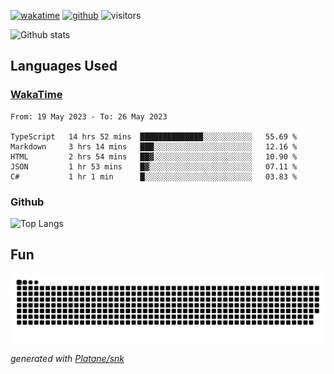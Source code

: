 [![wakatime](https://wakatime.com/badge/user/82c377cd-a54c-404c-b7df-177b313ca539.svg)](https://wakatime.com/@82c377cd-a54c-404c-b7df-177b313ca539)
[![github](https://img.shields.io/github/followers/xinthose?logo=github&style=plastic)](https://github.com/alanhamlett?tab=followers)
![visitors](https://visitor-badge.glitch.me/badge?page_id=xinthose&left_color=green&right_color=red)

![Github stats](https://github-readme-stats.vercel.app/api?username=xinthose&show_icons=true&theme=radical&count_private=true)

## Languages Used

### [WakaTime](https://wakatime.com/)
<!--START_SECTION:waka-->

```text
From: 19 May 2023 - To: 26 May 2023

TypeScript   14 hrs 52 mins  ██████████████░░░░░░░░░░░   55.69 %
Markdown     3 hrs 14 mins   ███░░░░░░░░░░░░░░░░░░░░░░   12.16 %
HTML         2 hrs 54 mins   ██▓░░░░░░░░░░░░░░░░░░░░░░   10.90 %
JSON         1 hr 53 mins    █▓░░░░░░░░░░░░░░░░░░░░░░░   07.11 %
C#           1 hr 1 min      █░░░░░░░░░░░░░░░░░░░░░░░░   03.83 %
```

<!--END_SECTION:waka-->

### Github

![Top Langs](https://github-readme-stats.vercel.app/api/top-langs/?username=xinthose)

## Fun
![github contribution grid snake animation](https://raw.githubusercontent.com/xinthose/xinthose/output/github-contribution-grid-snake.svg)

_generated with [Platane/snk](https://github.com/Platane/snk)_
